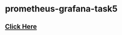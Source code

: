# prometheus-grafana-task5
## [Click Here](https://mynk.home.blog/2020/06/27/monitoring-services-on-k8s-while-keeping-their-data-persistent/)
